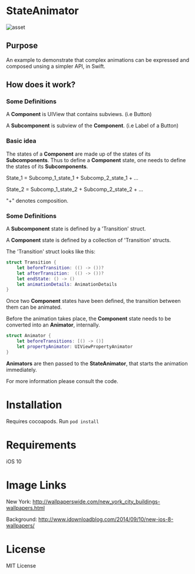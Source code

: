 # StateAnimator

![asset](https://user-images.githubusercontent.com/17644241/29022279-e8406798-7b68-11e7-8511-5f38ef99b2a7.gif)

## Purpose
An example to demonstrate that complex animations can be expressed and composed unsing a simpler API, in Swift. 

## How does it work? 

### Some Definitions

A __Component__ is UIView that contains subviews. (i.e Button)

A __Subcomponent__ is subview of the __Component__. (i.e Label of a Button)

### Basic idea

The states of a __Component__ are made up of the states of its __Subcomponents__. Thus to define a __Component__ state, one needs to define the states of its __Subcomponents__.

State_1 = Subcomp_1_state_1 + Subcomp_2_state_1 + ...

State_2 = Subcomp_1_state_2 + Subcomp_2_state_2 + ...

"+" denotes composition.

### Some Definitions 
A __Subcomponent__ state is defined by a 'Transition' struct.

A __Component__ state is defined by a collection of 'Transition' structs. 

The 'Transition' struct looks like this:

```swift
struct Transition {
    let beforeTransition: (() -> ())?
    let afterTransition:  (() -> ())?
    let endState: () -> ()
    let animationDetails: AnimationDetails
}
```

Once two __Component__ states have been defined, the transition between them can be animated. 

Before the animation takes place, the __Component__ state needs to be converted into an __Animator__, internally.

```swift
struct Animator {
    let beforeTransitions: [() -> ()]
    let propertyAnimator: UIViewPropertyAnimator
}
```

__Animators__ are then passed to the __StateAnimator__, that starts the animation immediately.

For more information please consult the code.

# Installation

Requires cocoapods. Run ```pod install```

# Requirements

iOS 10

# Image Links

New York: http://wallpaperswide.com/new_york_city_buildings-wallpapers.html

Background: http://www.idownloadblog.com/2014/09/10/new-ios-8-wallpapers/

# License

MIT License
